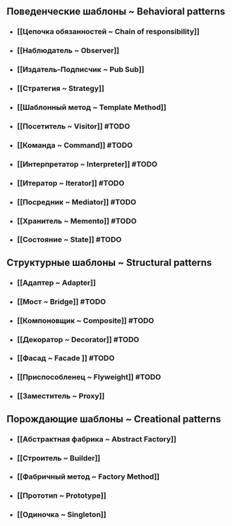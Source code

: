 ## Поведенческие шаблоны ~ Behavioral patterns
- ### [[Цепочка обязанностей ~ Chain of responsibility]]
- ### [[Наблюдатель ~ Observer]]
- ### [[Издатель-Подписчик ~ Pub Sub]]
- ### [[Стратегия ~ Strategy]]
- ### [[Шаблонный метод ~ Template Method]]
- ### [[Посетитель ~ Visitor]] #TODO
- ### [[Команда ~ Command]] #TODO
- ### [[Интерпретатор ~ Interpreter]] #TODO
- ### [[Итератор ~ Iterator]] #TODO
- ### [[Посредник ~ Mediator]] #TODO 
- ### [[Хранитель ~ Memento]] #TODO
- ### [[Состояние ~ State]] #TODO

## Структурные шаблоны ~ Structural patterns
- ### [[Адаптер ~ Adapter]]
- ### [[Мост ~ Bridge]] #TODO
- ### [[Компоновщик ~ Composite]] #TODO 
- ### [[Декоратор ~ Decorator]] #TODO 
- ### [[Фасад ~ Facade ]] #TODO
- ### [[Приспособленец ~ Flyweight]] #TODO 
- ### [[Заместитель ~ Proxy]]

## Порождающие шаблоны ~ Creational patterns
- ### [[Абстрактная фабрика ~ Abstract Factory]]
- ### [[Строитель ~ Builder]]
- ### [[Фабричный метод ~ Factory Method]]
- ### [[Прототип ~ Prototype]]
- ### [[Одиночка ~ Singleton]]
